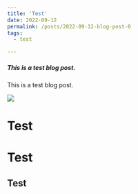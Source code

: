```yaml
---
title: 'Test'
date: 2022-09-12
permalink: /posts/2022-09-12-blog-post-0
tags:
  - test

---
```


##### This is a test blog post. 
This is a test blog post. 

<img src='/images/profile.png'>

Test
======

Test
======

Test
------
